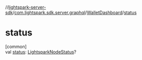 //[lightspark-server-sdk](../../../index.md)/[com.lightspark.sdk.server.graphql](../index.md)/[WalletDashboard](index.md)/[status](status.md)

# status

[common]\
val [status](status.md): [LightsparkNodeStatus](../../com.lightspark.sdk.server.model/-lightspark-node-status/index.md)?
